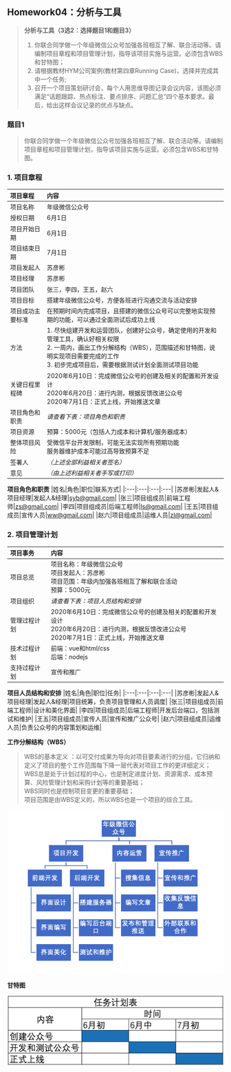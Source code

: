 ## Homework04：分析与工具
> **分析与工具（3选2：选择题目1和题目3）**
> 1. 你联合同学做一个年级微信公众号加强各班相互了解、联合活动等。请编制项目章程和项目管理计划，指导该项目实施与运营。必须包含WBS和甘特图；
> 2. 请根据教材HYM公司案例(教材第四章Running Case)，选择并完成其中一个任务;
> 3. 召开一个项目策划研讨会，每个人用思维导图记录会议内容，该图必须满足“话题跟踪、热点标注、要点排序、问题汇总”四个基本要求。最后，给出这样会议记录的优点与缺点。  


### 题目1
> 你联合同学做一个年级微信公众号加强各班相互了解、联合活动等。请编制项目章程和项目管理计划，指导该项目实施与运营。必须包含WBS和甘特图。

### 1. 项目章程

|项目章程|内容|
|:---|:---|
|项目名称|年级微信公众号|
|授权日期|6月1日|
|项目开始日期|6月1日|
|项目结束日期|7月1日|
|项目发起人|苏彦彬|
|项目经理|苏彦彬|
|项目团队|张三，李四，王五，赵六|
|项目目标|搭建年级微信公众号，方便各班进行沟通交流与活动安排|
|项目成功主要标准|在预期时间内完成项目，且搭建的微信公众号可以完整地实现预期的功能，可以通过全面测试后成功上线|
|方法|1. 尽快组建开发和运营团队，创建好公众号，确定使用的开发和管理工具，确认好相关权限<br/>2. 一周内，画出工作分解结构（WBS），范围描述和甘特图，说明实现项目需要完成的工作<br/> 3. 初步完成项目后，需要根据测试计划全面测试项目功能|
|关键日程里程碑|2020年6月10日：完成微信公众号的创建及相关的配置和开发设计<br/>2020年6月20日：进行内测，根据反馈改进公众号<br/>2020年7月1日：正式上线，开始推送文章|
|项目角色和职责|*请查看下表：项目角色和职责*|
|项目资源|预算：5000元（包括人力成本和计算机/服务器成本）|
|整体项目风险|受微信平台开发限制，可能无法实现所有预期功能<br/>服务器维护成本可能过高导致预算不足|
|签署人|*（上述全部利益相关者签名）*|
|意见|*（由上述利益相关者手写或打印）*|

**项目角色和职责**
|姓名|角色|职位|联系方式|
|:---|:---|:---|:---|
|苏彦彬|发起人&项目经理|发起人&经理|syb@gmail.com|
|张三|项目组成员|前端工程师|zs@gmail.com|
|李四|项目组成员|后端工程师|ls@gmail.com|
|王五|项目组成员|宣传人员|ww@gmail.com|
|赵六|项目组成员|运维人员|zl@gmail.com|

### 2. 项目管理计划
|项目事务|内容|
|:---|:---|
|项目总览|项目名称：年级微信公众号<br/>项目发起人：苏彦彬<br/>项目范围：年级内加强各班相互了解和联合活动<br/>预算：5000元|
|项目组织|*请查看下表：项目人员结构和安排*|
|管理过程计划|2020年6月10日：完成微信公众号的创建及相关的配置和开发设计<br/>2020年6月20日：进行内测，根据反馈改进公众号<br/>2020年7月1日：正式上线，开始推送文章|
|技术过程计划|前端：vue和html/css<br/>后端：nodejs|
|支持过程计划|宣传和推广|

**项目人员结构和安排**
|姓名|角色|职位|任务|
|:---|:---|:---|:---|
|苏彦彬|发起人&项目经理|发起人&经理|项目统筹，负责项目管理和人员调度|
|张三|项目组成员|前端工程师|设计和美化界面|
|李四|项目组成员|后端工程师|开发后台端口，包括测试和维护|
|王五|项目组成员|宣传人员|宣传和推广公众号|
|赵六|项目组成员|运维人员|负责公众号的内容策划和运维|

**工作分解结构（WBS）**
> WBS的基本定义 ：以可交付成果为导向对项目要素进行的分组，它归纳和定义了项目的整个工作范围每下降一层代表对项目工作的更详细定义；  
> WBS总是处于计划过程的中心，也是制定进度计划、资源需求、成本预算、风险管理计划和采购计划等的重要基础；  
> WBS同时也是控制项目变更的重要基础；  
> 项目范围是由WBS定义的，所以WBS也是一个项目的综合工具。

![WBS](https://github.com/SuBruce/IT-Project-Management/blob/master/Homework04/images/01.png)

**甘特图**

![甘特图](https://github.com/SuBruce/IT-Project-Management/blob/master/Homework04/images/02.png)






